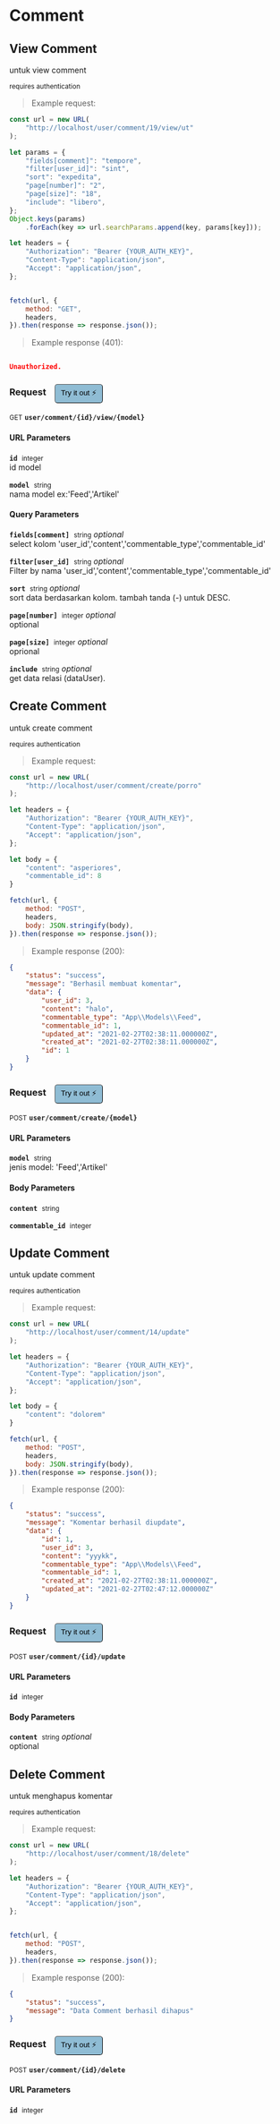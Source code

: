 # Comment


## View Comment
untuk view comment

<small class="badge badge-darkred">requires authentication</small>



> Example request:

```javascript
const url = new URL(
    "http://localhost/user/comment/19/view/ut"
);

let params = {
    "fields[comment]": "tempore",
    "filter[user_id]": "sint",
    "sort": "expedita",
    "page[number]": "2",
    "page[size]": "18",
    "include": "libero",
};
Object.keys(params)
    .forEach(key => url.searchParams.append(key, params[key]));

let headers = {
    "Authorization": "Bearer {YOUR_AUTH_KEY}",
    "Content-Type": "application/json",
    "Accept": "application/json",
};


fetch(url, {
    method: "GET",
    headers,
}).then(response => response.json());
```


> Example response (401):

```json

Unauthorized.
```
<div id="execution-results-GETuser-comment--id--view--model-" hidden>
    <blockquote>Received response<span id="execution-response-status-GETuser-comment--id--view--model-"></span>:</blockquote>
    <pre class="json"><code id="execution-response-content-GETuser-comment--id--view--model-"></code></pre>
</div>
<div id="execution-error-GETuser-comment--id--view--model-" hidden>
    <blockquote>Request failed with error:</blockquote>
    <pre><code id="execution-error-message-GETuser-comment--id--view--model-"></code></pre>
</div>
<form id="form-GETuser-comment--id--view--model-" data-method="GET" data-path="user/comment/{id}/view/{model}" data-authed="1" data-hasfiles="0" data-headers='{"Authorization":"Bearer {YOUR_AUTH_KEY}","Content-Type":"application\/json","Accept":"application\/json"}' onsubmit="event.preventDefault(); executeTryOut('GETuser-comment--id--view--model-', this);">
<h3>
    Request&nbsp;&nbsp;&nbsp;
        <button type="button" style="background-color: #8fbcd4; padding: 5px 10px; border-radius: 5px; border-width: thin;" id="btn-tryout-GETuser-comment--id--view--model-" onclick="tryItOut('GETuser-comment--id--view--model-');">Try it out ⚡</button>
    <button type="button" style="background-color: #c97a7e; padding: 5px 10px; border-radius: 5px; border-width: thin;" id="btn-canceltryout-GETuser-comment--id--view--model-" onclick="cancelTryOut('GETuser-comment--id--view--model-');" hidden>Cancel</button>&nbsp;&nbsp;
    <button type="submit" style="background-color: #6ac174; padding: 5px 10px; border-radius: 5px; border-width: thin;" id="btn-executetryout-GETuser-comment--id--view--model-" hidden>Send Request 💥</button>
    </h3>
<p>
<small class="badge badge-green">GET</small>
 <b><code>user/comment/{id}/view/{model}</code></b>
</p>
<p>
<label id="auth-GETuser-comment--id--view--model-" hidden>Authorization header: <b><code>Bearer </code></b><input type="text" name="Authorization" data-prefix="Bearer " data-endpoint="GETuser-comment--id--view--model-" data-component="header"></label>
</p>
<h4 class="fancy-heading-panel"><b>URL Parameters</b></h4>
<p>
<b><code>id</code></b>&nbsp;&nbsp;<small>integer</small>  &nbsp;
<input type="number" name="id" data-endpoint="GETuser-comment--id--view--model-" data-component="url" required  hidden>
<br>
id model</p>
<p>
<b><code>model</code></b>&nbsp;&nbsp;<small>string</small>  &nbsp;
<input type="text" name="model" data-endpoint="GETuser-comment--id--view--model-" data-component="url" required  hidden>
<br>
nama model ex:'Feed','Artikel'</p>
<h4 class="fancy-heading-panel"><b>Query Parameters</b></h4>
<p>
<b><code>fields[comment]</code></b>&nbsp;&nbsp;<small>string</small>     <i>optional</i> &nbsp;
<input type="text" name="fields[comment]" data-endpoint="GETuser-comment--id--view--model-" data-component="query"  hidden>
<br>
select kolom 'user_id','content','commentable_type','commentable_id'</p>
<p>
<b><code>filter[user_id]</code></b>&nbsp;&nbsp;<small>string</small>     <i>optional</i> &nbsp;
<input type="text" name="filter[user_id]" data-endpoint="GETuser-comment--id--view--model-" data-component="query"  hidden>
<br>
Filter by nama 'user_id','content','commentable_type','commentable_id'</p>
<p>
<b><code>sort</code></b>&nbsp;&nbsp;<small>string</small>     <i>optional</i> &nbsp;
<input type="text" name="sort" data-endpoint="GETuser-comment--id--view--model-" data-component="query"  hidden>
<br>
sort data berdasarkan kolom. tambah tanda (-) untuk DESC.</p>
<p>
<b><code>page[number]</code></b>&nbsp;&nbsp;<small>integer</small>     <i>optional</i> &nbsp;
<input type="number" name="page[number]" data-endpoint="GETuser-comment--id--view--model-" data-component="query"  hidden>
<br>
optional</p>
<p>
<b><code>page[size]</code></b>&nbsp;&nbsp;<small>integer</small>     <i>optional</i> &nbsp;
<input type="number" name="page[size]" data-endpoint="GETuser-comment--id--view--model-" data-component="query"  hidden>
<br>
oprional</p>
<p>
<b><code>include</code></b>&nbsp;&nbsp;<small>string</small>     <i>optional</i> &nbsp;
<input type="text" name="include" data-endpoint="GETuser-comment--id--view--model-" data-component="query"  hidden>
<br>
get data relasi (dataUser).</p>
</form>


## Create Comment
untuk create comment

<small class="badge badge-darkred">requires authentication</small>



> Example request:

```javascript
const url = new URL(
    "http://localhost/user/comment/create/porro"
);

let headers = {
    "Authorization": "Bearer {YOUR_AUTH_KEY}",
    "Content-Type": "application/json",
    "Accept": "application/json",
};

let body = {
    "content": "asperiores",
    "commentable_id": 8
}

fetch(url, {
    method: "POST",
    headers,
    body: JSON.stringify(body),
}).then(response => response.json());
```


> Example response (200):

```json
{
    "status": "success",
    "message": "Berhasil membuat komentar",
    "data": {
        "user_id": 3,
        "content": "halo",
        "commentable_type": "App\\Models\\Feed",
        "commentable_id": 1,
        "updated_at": "2021-02-27T02:38:11.000000Z",
        "created_at": "2021-02-27T02:38:11.000000Z",
        "id": 1
    }
}
```
<div id="execution-results-POSTuser-comment-create--model-" hidden>
    <blockquote>Received response<span id="execution-response-status-POSTuser-comment-create--model-"></span>:</blockquote>
    <pre class="json"><code id="execution-response-content-POSTuser-comment-create--model-"></code></pre>
</div>
<div id="execution-error-POSTuser-comment-create--model-" hidden>
    <blockquote>Request failed with error:</blockquote>
    <pre><code id="execution-error-message-POSTuser-comment-create--model-"></code></pre>
</div>
<form id="form-POSTuser-comment-create--model-" data-method="POST" data-path="user/comment/create/{model}" data-authed="1" data-hasfiles="0" data-headers='{"Authorization":"Bearer {YOUR_AUTH_KEY}","Content-Type":"application\/json","Accept":"application\/json"}' onsubmit="event.preventDefault(); executeTryOut('POSTuser-comment-create--model-', this);">
<h3>
    Request&nbsp;&nbsp;&nbsp;
        <button type="button" style="background-color: #8fbcd4; padding: 5px 10px; border-radius: 5px; border-width: thin;" id="btn-tryout-POSTuser-comment-create--model-" onclick="tryItOut('POSTuser-comment-create--model-');">Try it out ⚡</button>
    <button type="button" style="background-color: #c97a7e; padding: 5px 10px; border-radius: 5px; border-width: thin;" id="btn-canceltryout-POSTuser-comment-create--model-" onclick="cancelTryOut('POSTuser-comment-create--model-');" hidden>Cancel</button>&nbsp;&nbsp;
    <button type="submit" style="background-color: #6ac174; padding: 5px 10px; border-radius: 5px; border-width: thin;" id="btn-executetryout-POSTuser-comment-create--model-" hidden>Send Request 💥</button>
    </h3>
<p>
<small class="badge badge-black">POST</small>
 <b><code>user/comment/create/{model}</code></b>
</p>
<p>
<label id="auth-POSTuser-comment-create--model-" hidden>Authorization header: <b><code>Bearer </code></b><input type="text" name="Authorization" data-prefix="Bearer " data-endpoint="POSTuser-comment-create--model-" data-component="header"></label>
</p>
<h4 class="fancy-heading-panel"><b>URL Parameters</b></h4>
<p>
<b><code>model</code></b>&nbsp;&nbsp;<small>string</small>  &nbsp;
<input type="text" name="model" data-endpoint="POSTuser-comment-create--model-" data-component="url" required  hidden>
<br>
jenis model: 'Feed','Artikel'</p>
<h4 class="fancy-heading-panel"><b>Body Parameters</b></h4>
<p>
<b><code>content</code></b>&nbsp;&nbsp;<small>string</small>  &nbsp;
<input type="text" name="content" data-endpoint="POSTuser-comment-create--model-" data-component="body" required  hidden>
<br>
</p>
<p>
<b><code>commentable_id</code></b>&nbsp;&nbsp;<small>integer</small>  &nbsp;
<input type="number" name="commentable_id" data-endpoint="POSTuser-comment-create--model-" data-component="body" required  hidden>
<br>
</p>

</form>


## Update Comment
untuk update comment

<small class="badge badge-darkred">requires authentication</small>



> Example request:

```javascript
const url = new URL(
    "http://localhost/user/comment/14/update"
);

let headers = {
    "Authorization": "Bearer {YOUR_AUTH_KEY}",
    "Content-Type": "application/json",
    "Accept": "application/json",
};

let body = {
    "content": "dolorem"
}

fetch(url, {
    method: "POST",
    headers,
    body: JSON.stringify(body),
}).then(response => response.json());
```


> Example response (200):

```json
{
    "status": "success",
    "message": "Komentar berhasil diupdate",
    "data": {
        "id": 1,
        "user_id": 3,
        "content": "yyykk",
        "commentable_type": "App\\Models\\Feed",
        "commentable_id": 1,
        "created_at": "2021-02-27T02:38:11.000000Z",
        "updated_at": "2021-02-27T02:47:12.000000Z"
    }
}
```
<div id="execution-results-POSTuser-comment--id--update" hidden>
    <blockquote>Received response<span id="execution-response-status-POSTuser-comment--id--update"></span>:</blockquote>
    <pre class="json"><code id="execution-response-content-POSTuser-comment--id--update"></code></pre>
</div>
<div id="execution-error-POSTuser-comment--id--update" hidden>
    <blockquote>Request failed with error:</blockquote>
    <pre><code id="execution-error-message-POSTuser-comment--id--update"></code></pre>
</div>
<form id="form-POSTuser-comment--id--update" data-method="POST" data-path="user/comment/{id}/update" data-authed="1" data-hasfiles="0" data-headers='{"Authorization":"Bearer {YOUR_AUTH_KEY}","Content-Type":"application\/json","Accept":"application\/json"}' onsubmit="event.preventDefault(); executeTryOut('POSTuser-comment--id--update', this);">
<h3>
    Request&nbsp;&nbsp;&nbsp;
        <button type="button" style="background-color: #8fbcd4; padding: 5px 10px; border-radius: 5px; border-width: thin;" id="btn-tryout-POSTuser-comment--id--update" onclick="tryItOut('POSTuser-comment--id--update');">Try it out ⚡</button>
    <button type="button" style="background-color: #c97a7e; padding: 5px 10px; border-radius: 5px; border-width: thin;" id="btn-canceltryout-POSTuser-comment--id--update" onclick="cancelTryOut('POSTuser-comment--id--update');" hidden>Cancel</button>&nbsp;&nbsp;
    <button type="submit" style="background-color: #6ac174; padding: 5px 10px; border-radius: 5px; border-width: thin;" id="btn-executetryout-POSTuser-comment--id--update" hidden>Send Request 💥</button>
    </h3>
<p>
<small class="badge badge-black">POST</small>
 <b><code>user/comment/{id}/update</code></b>
</p>
<p>
<label id="auth-POSTuser-comment--id--update" hidden>Authorization header: <b><code>Bearer </code></b><input type="text" name="Authorization" data-prefix="Bearer " data-endpoint="POSTuser-comment--id--update" data-component="header"></label>
</p>
<h4 class="fancy-heading-panel"><b>URL Parameters</b></h4>
<p>
<b><code>id</code></b>&nbsp;&nbsp;<small>integer</small>  &nbsp;
<input type="number" name="id" data-endpoint="POSTuser-comment--id--update" data-component="url" required  hidden>
<br>
</p>
<h4 class="fancy-heading-panel"><b>Body Parameters</b></h4>
<p>
<b><code>content</code></b>&nbsp;&nbsp;<small>string</small>     <i>optional</i> &nbsp;
<input type="text" name="content" data-endpoint="POSTuser-comment--id--update" data-component="body"  hidden>
<br>
optional</p>

</form>


## Delete Comment
untuk menghapus komentar

<small class="badge badge-darkred">requires authentication</small>



> Example request:

```javascript
const url = new URL(
    "http://localhost/user/comment/18/delete"
);

let headers = {
    "Authorization": "Bearer {YOUR_AUTH_KEY}",
    "Content-Type": "application/json",
    "Accept": "application/json",
};


fetch(url, {
    method: "POST",
    headers,
}).then(response => response.json());
```


> Example response (200):

```json
{
    "status": "success",
    "message": "Data Comment berhasil dihapus"
}
```
<div id="execution-results-POSTuser-comment--id--delete" hidden>
    <blockquote>Received response<span id="execution-response-status-POSTuser-comment--id--delete"></span>:</blockquote>
    <pre class="json"><code id="execution-response-content-POSTuser-comment--id--delete"></code></pre>
</div>
<div id="execution-error-POSTuser-comment--id--delete" hidden>
    <blockquote>Request failed with error:</blockquote>
    <pre><code id="execution-error-message-POSTuser-comment--id--delete"></code></pre>
</div>
<form id="form-POSTuser-comment--id--delete" data-method="POST" data-path="user/comment/{id}/delete" data-authed="1" data-hasfiles="0" data-headers='{"Authorization":"Bearer {YOUR_AUTH_KEY}","Content-Type":"application\/json","Accept":"application\/json"}' onsubmit="event.preventDefault(); executeTryOut('POSTuser-comment--id--delete', this);">
<h3>
    Request&nbsp;&nbsp;&nbsp;
        <button type="button" style="background-color: #8fbcd4; padding: 5px 10px; border-radius: 5px; border-width: thin;" id="btn-tryout-POSTuser-comment--id--delete" onclick="tryItOut('POSTuser-comment--id--delete');">Try it out ⚡</button>
    <button type="button" style="background-color: #c97a7e; padding: 5px 10px; border-radius: 5px; border-width: thin;" id="btn-canceltryout-POSTuser-comment--id--delete" onclick="cancelTryOut('POSTuser-comment--id--delete');" hidden>Cancel</button>&nbsp;&nbsp;
    <button type="submit" style="background-color: #6ac174; padding: 5px 10px; border-radius: 5px; border-width: thin;" id="btn-executetryout-POSTuser-comment--id--delete" hidden>Send Request 💥</button>
    </h3>
<p>
<small class="badge badge-black">POST</small>
 <b><code>user/comment/{id}/delete</code></b>
</p>
<p>
<label id="auth-POSTuser-comment--id--delete" hidden>Authorization header: <b><code>Bearer </code></b><input type="text" name="Authorization" data-prefix="Bearer " data-endpoint="POSTuser-comment--id--delete" data-component="header"></label>
</p>
<h4 class="fancy-heading-panel"><b>URL Parameters</b></h4>
<p>
<b><code>id</code></b>&nbsp;&nbsp;<small>integer</small>  &nbsp;
<input type="number" name="id" data-endpoint="POSTuser-comment--id--delete" data-component="url" required  hidden>
<br>
</p>
</form>



